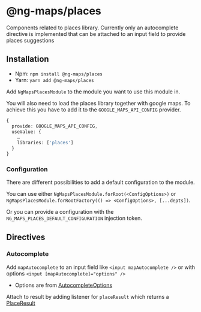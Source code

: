 # @ng-maps/places

Components related to places library. Currently only an autocomplete directive is implemented that can be attached to an input field to provide places suggestions

## Installation

- Npm: `npm install @ng-maps/places`
- Yarn: `yarn add @ng-maps/places`

Add `NgMapsPlacesModule` to the module you want to use this module in.

You will also need to load the places library together with google maps. To achieve this you have to add it to the `GOOGLE_MAPS_API_CONFIG` provider.

```ts
{
  provide: GOOGLE_MAPS_API_CONFIG,
  useValue: {
    …
    libraries: ['places']
  }
}
```

### Configuration

There are different possibilities to add a default configuration to the module.

You can use either `NgMapsPlacesModule.forRoot(<ConfigOptions>)` or `NgMapsPlacesModule.forRootFactory(() => <ConfigOptions>, [...depts])`.

Or you can provide a configuration with the `NG_MAPS_PLACES_DEFAULT_CONFIGURATION` injection token.

## Directives

### Autocomplete

Add `mapAutocomplete` to an input field like `<input mapAutocomplete />` or with options `<input [mapAutocomplete]="options" />`

- Options are from [AutocompleteOptions](https://developers.google.com/maps/documentation/javascript/reference/3.exp/places-widget#AutocompleteOptions)

Attach to result by adding listener for `placeResult` which returns a [PlaceResult](https://developers.google.com/maps/documentation/javascript/reference/3.exp/places-service#PlaceResult)
